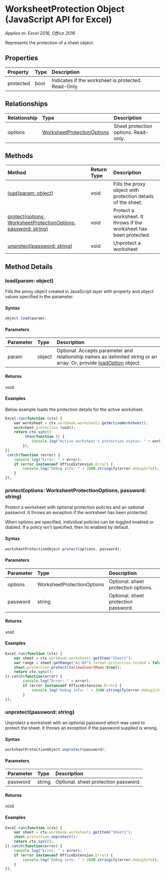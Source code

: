 # WorksheetProtection Object (JavaScript API for Excel)

_Applies to: Excel 2016, Office 2016_

Represents the protection of a sheet object.

## Properties

| Property	   | Type	|Description
|:---------------|:--------|:----------|
|protected|bool|Indicates if the worksheet is protected. Read-Only.|

## Relationships
| Relationship | Type	|Description|
|:---------------|:--------|:----------|
|options|[WorksheetProtectionOptions](worksheetprotectionoptions.md)|Sheet protection options. Read-only.|

## Methods

| Method		   | Return Type	|Description|
|:---------------|:--------|:----------|
|[load(param: object)](#loadparam-object)|void|Fills the proxy object with protection details of the sheet.|
|[protect(options: WorksheetProtectionOptions, password: string)](#protectoptions-worksheetprotectionoptions-password-string)|void|Protect a worksheet. It throws if the worksheet has been protected.|
|[unprotect(password: string)](#unprotectpassword-string)|void|Unprotect a worksheet|

## Method Details


### load(param: object)
Fills the proxy object created in JavaScript layer with property and object values specified in the parameter.

#### Syntax
```js
object.load(param);
```

#### Parameters
| Parameter	   | Type	|Description|
|:---------------|:--------|:----------|
|param|object|Optional. Accepts parameter and relationship names as delimited string or an array. Or, provide [loadOption](loadoption.md) object.|

#### Returns
void

#### Examples
Below example loads the protection details for the active worksheet.
```js
Excel.run(function (ctx) {
    var worksheet = ctx.workbook.worksheets.getActiveWorksheet();
    worksheet.protection.load();            
    return ctx.sync()
        .then(function () {
            console.log("Active worksheet's protection status: " + worksheet.protection.protected);
        });
})
.catch(function (error) {
    console.log("Error: " + error);
    if (error instanceof OfficeExtension.Error) {
        console.log("Debug info: " + JSON.stringify(error.debugInfo));
    }
});
```

### protect(options: WorksheetProtectionOptions, password: string)
Protect a worksheet with optional protection policies and an optional password. It throws an exception if the worksheet has been protected. 

When options are specified, individual policies can be toggled enabled or diabled. If a policy isn't specified, then its enabled by default. 

#### Syntax
```js
worksheetProtectionObject.protect(options, password);
```

#### Parameters
| Parameter	   | Type	|Description|
|:---------------|:--------|:----------|
|options|WorksheetProtectionOptions|Optional. sheet protection options.|
|password|string|Optional. sheet protection password.|

#### Returns
void

#### Examples
```js
Excel.run(function (ctx) { 
	var sheet = ctx.workbook.worksheets.getItem("Sheet1");
	var range = sheet.getRange("A1:B3").format.protection.locked = false;
	sheet.protection.protect({allowInsertRows:true});
	return ctx.sync(); 
}).catch(function(error) {
		console.log("Error: " + error);
		if (error instanceof OfficeExtension.Error) {
			console.log("Debug info: " + JSON.stringify(error.debugInfo));
		}
});

```
### unprotect(password: string)
Unprotect a worksheet with an optional password which was used to protect the sheet. It throws an exception if the password supplied is wrong.

#### Syntax
```js
worksheetProtectionObject.unprotect(password);
```

#### Parameters
| Parameter	   | Type	|Description|
|:---------------|:--------|:----------|
|password|string|Optional. sheet protection password.|

#### Returns
void

#### Examples
```js
Excel.run(function (ctx) { 
	var sheet = ctx.workbook.worksheets.getItem("Sheet1");	
	sheet.protection.unprotect();
	return ctx.sync(); 
}).catch(function(error) {
    console.log("Error: " + error);
    if (error instanceof OfficeExtension.Error) {
        console.log("Debug info: " + JSON.stringify(error.debugInfo));
    }
});
```